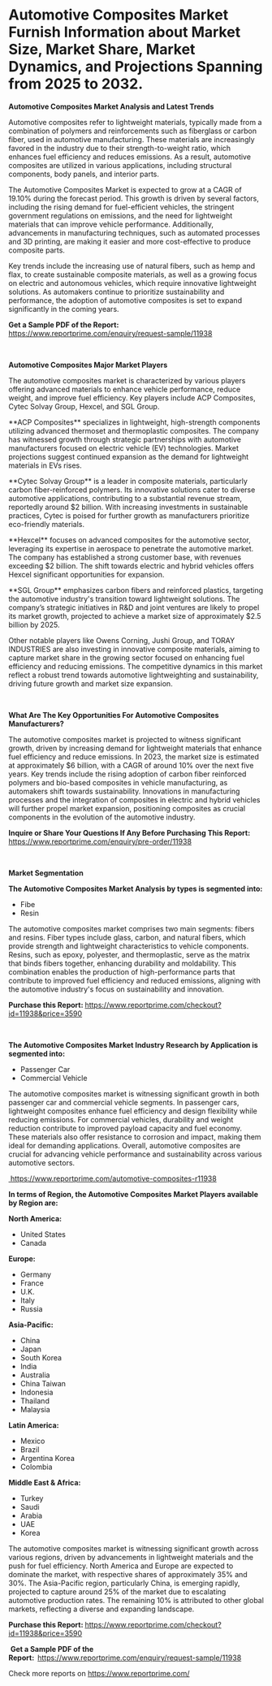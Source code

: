 <p><h1>Automotive Composites Market Furnish Information about Market Size, Market Share, Market Dynamics, and Projections Spanning from 2025 to 2032.</h1></p><p><strong>Automotive Composites Market Analysis and Latest Trends</strong></p>
<p><p>Automotive composites refer to lightweight materials, typically made from a combination of polymers and reinforcements such as fiberglass or carbon fiber, used in automotive manufacturing. These materials are increasingly favored in the industry due to their strength-to-weight ratio, which enhances fuel efficiency and reduces emissions. As a result, automotive composites are utilized in various applications, including structural components, body panels, and interior parts.</p><p>The Automotive Composites Market is expected to grow at a CAGR of 19.10% during the forecast period. This growth is driven by several factors, including the rising demand for fuel-efficient vehicles, the stringent government regulations on emissions, and the need for lightweight materials that can improve vehicle performance. Additionally, advancements in manufacturing techniques, such as automated processes and 3D printing, are making it easier and more cost-effective to produce composite parts.</p><p>Key trends include the increasing use of natural fibers, such as hemp and flax, to create sustainable composite materials, as well as a growing focus on electric and autonomous vehicles, which require innovative lightweight solutions. As automakers continue to prioritize sustainability and performance, the adoption of automotive composites is set to expand significantly in the coming years.</p></p>
<p><strong>Get a Sample PDF of the Report:&nbsp;</strong> <a href="https://www.reportprime.com/enquiry/request-sample/11938?utm_campaign=2265&utm_medium=2&utm_source=Github&utm_content=ia&utm_term=17032025&utm_id=automotive-composites">https://www.reportprime.com/enquiry/request-sample/11938</a></p>
<p>&nbsp;</p>
<p><strong>Automotive Composites Major Market Players</strong></p>
<p><p>The automotive composites market is characterized by various players offering advanced materials to enhance vehicle performance, reduce weight, and improve fuel efficiency. Key players include ACP Composites, Cytec Solvay Group, Hexcel, and SGL Group.</p><p>**ACP Composites** specializes in lightweight, high-strength components utilizing advanced thermoset and thermoplastic composites. The company has witnessed growth through strategic partnerships with automotive manufacturers focused on electric vehicle (EV) technologies. Market projections suggest continued expansion as the demand for lightweight materials in EVs rises.</p><p>**Cytec Solvay Group** is a leader in composite materials, particularly carbon fiber-reinforced polymers. Its innovative solutions cater to diverse automotive applications, contributing to a substantial revenue stream, reportedly around $2 billion. With increasing investments in sustainable practices, Cytec is poised for further growth as manufacturers prioritize eco-friendly materials.</p><p>**Hexcel** focuses on advanced composites for the automotive sector, leveraging its expertise in aerospace to penetrate the automotive market. The company has established a strong customer base, with revenues exceeding $2 billion. The shift towards electric and hybrid vehicles offers Hexcel significant opportunities for expansion.</p><p>**SGL Group** emphasizes carbon fibers and reinforced plastics, targeting the automotive industry's transition toward lightweight solutions. The company’s strategic initiatives in R&D and joint ventures are likely to propel its market growth, projected to achieve a market size of approximately $2.5 billion by 2025.</p><p>Other notable players like Owens Corning, Jushi Group, and TORAY INDUSTRIES are also investing in innovative composite materials, aiming to capture market share in the growing sector focused on enhancing fuel efficiency and reducing emissions. The competitive dynamics in this market reflect a robust trend towards automotive lightweighting and sustainability, driving future growth and market size expansion.</p></p>
<p>&nbsp;</p>
<p><strong>What Are The Key Opportunities For Automotive Composites Manufacturers?</strong></p>
<p><p>The automotive composites market is projected to witness significant growth, driven by increasing demand for lightweight materials that enhance fuel efficiency and reduce emissions. In 2023, the market size is estimated at approximately $6 billion, with a CAGR of around 10% over the next five years. Key trends include the rising adoption of carbon fiber reinforced polymers and bio-based composites in vehicle manufacturing, as automakers shift towards sustainability. Innovations in manufacturing processes and the integration of composites in electric and hybrid vehicles will further propel market expansion, positioning composites as crucial components in the evolution of the automotive industry.</p></p>
<p><strong>Inquire or Share Your Questions If Any Before Purchasing This Report:</strong> <a href="https://www.reportprime.com/enquiry/pre-order/11938?utm_campaign=2265&utm_medium=2&utm_source=Github&utm_content=ia&utm_term=17032025&utm_id=automotive-composites">https://www.reportprime.com/enquiry/pre-order/11938</a></p>
<p>&nbsp;</p>
<p><strong>Market Segmentation</strong></p>
<p><strong>The Automotive Composites Market Analysis by types is segmented into:</strong></p>
<p><ul><li>Fibe</li><li>Resin</li></ul></p>
<p><p>The automotive composites market comprises two main segments: fibers and resins. Fiber types include glass, carbon, and natural fibers, which provide strength and lightweight characteristics to vehicle components. Resins, such as epoxy, polyester, and thermoplastic, serve as the matrix that binds fibers together, enhancing durability and moldability. This combination enables the production of high-performance parts that contribute to improved fuel efficiency and reduced emissions, aligning with the automotive industry's focus on sustainability and innovation.</p></p>
<p><strong>Purchase this Report:&nbsp;</strong><a href="https://www.reportprime.com/checkout?id=11938&price=3590&utm_campaign=2265&utm_medium=2&utm_source=Github&utm_content=ia&utm_term=17032025&utm_id=automotive-composites">https://www.reportprime.com/checkout?id=11938&price=3590</a></p>
<p>&nbsp;</p>
<p><strong>The Automotive Composites Market Industry Research by Application is segmented into:</strong></p>
<p><ul><li>Passenger Car</li><li>Commercial Vehicle</li></ul></p>
<p><p>The automotive composites market is witnessing significant growth in both passenger car and commercial vehicle segments. In passenger cars, lightweight composites enhance fuel efficiency and design flexibility while reducing emissions. For commercial vehicles, durability and weight reduction contribute to improved payload capacity and fuel economy. These materials also offer resistance to corrosion and impact, making them ideal for demanding applications. Overall, automotive composites are crucial for advancing vehicle performance and sustainability across various automotive sectors.</p></p>
<p><a href="https://www.reportprime.com/automotive-composites-r11938?utm_campaign=2265&utm_medium=2&utm_source=Github&utm_content=ia&utm_term=17032025&utm_id=automotive-composites">&nbsp;https://www.reportprime.com/automotive-composites-r11938</a></p>
<p><strong>In terms of Region, the Automotive Composites Market Players available by Region are:</strong></p>
<p>
    <p> <strong> North America: </strong>
        <ul>
            <li>United States</li>
            <li>Canada</li>
        </ul>
        </p> 
    <p> <strong> Europe: </strong>
        <ul>
            <li>Germany</li>
            <li>France</li>
            <li>U.K.</li>
            <li>Italy</li>
            <li>Russia</li>
        </ul>
        </p> 
    <p> <strong> Asia-Pacific: </strong>
        <ul>
            <li>China</li>
            <li>Japan</li>
            <li>South Korea</li>
            <li>India</li>
            <li>Australia</li>
            <li>China Taiwan</li>
            <li>Indonesia</li>
            <li>Thailand</li>
            <li>Malaysia</li>
        </ul>
        </p> 
    <p> <strong> Latin America: </strong>
        <ul>
            <li>Mexico</li>
            <li>Brazil</li>
            <li>Argentina Korea</li>
            <li>Colombia</li>
        </ul>
        </p> 
    <p> <strong> Middle East & Africa: </strong>
        <ul>
            <li>Turkey</li>
            <li>Saudi</li>
            <li>Arabia</li>
            <li>UAE</li>
            <li>Korea</li>
        </ul>
    </p>
    </p>
<p><p>The automotive composites market is witnessing significant growth across various regions, driven by advancements in lightweight materials and the push for fuel efficiency. North America and Europe are expected to dominate the market, with respective shares of approximately 35% and 30%. The Asia-Pacific region, particularly China, is emerging rapidly, projected to capture around 25% of the market due to escalating automotive production rates. The remaining 10% is attributed to other global markets, reflecting a diverse and expanding landscape.</p></p>
<p><strong>Purchase this Report: </strong><a href="https://www.reportprime.com/checkout?id=11938&price=3590&utm_campaign=2265&utm_medium=2&utm_source=Github&utm_content=ia&utm_term=17032025&utm_id=automotive-composites">https://www.reportprime.com/checkout?id=11938&price=3590</a></p>
<p>&nbsp;<strong>Get a Sample PDF of the Report:&nbsp;&nbsp;</strong><a href="https://www.reportprime.com/enquiry/request-sample/11938?utm_campaign=2265&utm_medium=2&utm_source=Github&utm_content=ia&utm_term=17032025&utm_id=automotive-composites">https://www.reportprime.com/enquiry/request-sample/11938</a></p>
<p><strong></strong></p>
<p>Check more reports on <a href="https://www.reportprime.com/?utm_campaign=2265&utm_medium=2&utm_source=Github&utm_content=ia&utm_term=17032025&utm_id=automotive-composites">https://www.reportprime.com/</a></p>